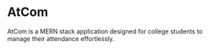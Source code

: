 # AtCom
 AtCom is a MERN stack application designed for college students to manage their attendance effortlessly.
